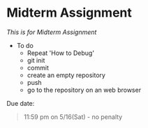 # Midterm Assignment

*This is for Midterm Assignment*

* To do
	* Repeat 'How to Debug' 
	* git init
	* commit
	* create an empty repository
	* push
	* go to the repository on an web browser

Due date:

> 11:59 pm on 5/16(Sat) - no penalty

